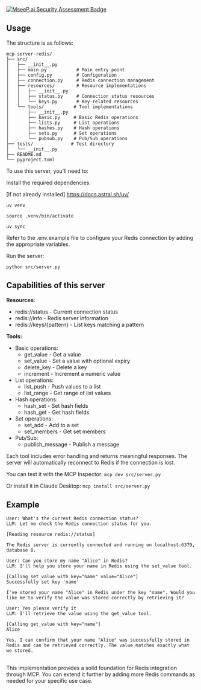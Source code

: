 [![MseeP.ai Security Assessment Badge](https://mseep.net/pr/prajwalnayak7-mcp-server-redis-badge.png)](https://mseep.ai/app/prajwalnayak7-mcp-server-redis)

## Usage

The structure is as follows:
```
mcp-server-redis/
├── src/
│   ├── __init__.py
│   ├── main.py           # Main entry point
│   ├── config.py         # Configuration
│   ├── connection.py     # Redis connection management
│   ├── resources/        # Resource implementations
│   │   ├── __init__.py
│   │   ├── status.py     # Connection status resources
│   │   └── keys.py       # Key-related resources
│   └── tools/           # Tool implementations
│       ├── __init__.py
│       ├── basic.py     # Basic Redis operations
│       ├── lists.py     # List operations
│       ├── hashes.py    # Hash operations
│       ├── sets.py      # Set operations
│       └── pubsub.py    # Pub/Sub operations
├── tests/              # Test directory
│   └── __init__.py
├── README.md
└── pyproject.toml
```

To use this server, you'll need to:

Install the required dependencies:

[If not already installed] https://docs.astral.sh/uv/

`uv venv`

`source .venv/bin/activate`

`uv sync`

Refer to the .env.example file to configure your Redis connection by adding the appropriate variables.

Run the server:

`python src/server.py`

## Capabilities of this server

**Resources:**

- redis://status - Current connection status
- redis://info - Redis server information
- redis://keys/{pattern} - List keys matching a pattern

**Tools:**

- Basic operations:
    - get_value - Get a value
    - set_value - Set a value with optional expiry
    - delete_key - Delete a key
    - increment - Increment a numeric value
- List operations:
    - list_push - Push values to a list
    - list_range - Get range of list values
- Hash operations:
    - hash_set - Set hash fields
    - hash_get - Get hash fields
- Set operations:
    - set_add - Add to a set
    - set_members - Get set members
- Pub/Sub:
    - publish_message - Publish a message



Each tool includes error handling and returns meaningful responses. The server will automatically reconnect to Redis if the connection is lost.

You can test it with the MCP Inspector:
`mcp dev src/server.py`

Or install it in Claude Desktop:
`mcp install src/server.py`

## Example
```
User: What's the current Redis connection status?
LLM: Let me check the Redis connection status for you.

[Reading resource redis://status]

The Redis server is currently connected and running on localhost:6379, database 0.

User: Can you store my name "Alice" in Redis?
LLM: I'll help you store your name in Redis using the set_value tool.

[Calling set_value with key="name" value="Alice"]
Successfully set key 'name'

I've stored your name "Alice" in Redis under the key "name". Would you like me to verify the value was stored correctly by retrieving it?

User: Yes please verify it
LLM: I'll retrieve the value using the get_value tool.

[Calling get_value with key="name"]
Alice

Yes, I can confirm that your name "Alice" was successfully stored in Redis and can be retrieved correctly. The value matches exactly what we stored.
```

## 
This implementation provides a solid foundation for Redis integration through MCP. You can extend it further by adding more Redis commands as needed for your specific use case.
